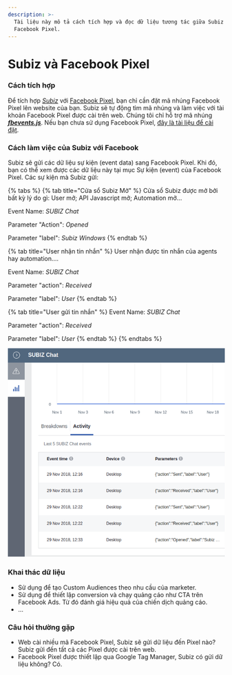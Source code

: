 ```yaml
---
description: >-
  Tài liệu này mô tả cách tích hợp và đọc dữ liệu tương tác giữa Subiz với
  Facebook Pixel.
---
```


# Subiz và Facebook Pixel

### Cách tích hợp

Để tích hợp [_Subiz_](https://subiz.com/vi) với [Facebook Pixel](https://developers.facebook.com/docs/facebook-pixel/), bạn chỉ cần đặt mã nhúng Facebook Pixel lên website của bạn. Subiz sẽ tự động tìm mã nhúng và làm việc với tài khoản Facebook Pixel được cài trên web. Chúng tôi chỉ hỗ trợ mã nhúng [_**fbevents.js**_](https://developers.facebook.com/docs/facebook-pixel/implementation#base-code). Nếu bạn chưa sử dụng Facebook Pixel, [đây là tài liệu để cài đặt](https://developers.facebook.com/docs/facebook-pixel/implementation#installing-the-pixel). 

### Cách làm việc của Subiz với Facebook 

Subiz sẽ gửi các dữ liệu sự kiện \(event data\) sang Facebook Pixel. Khi đó, bạn có thể xem được các dữ liệu này tại mục Sự kiện \(event\) của Facebook Pixel. Các sự kiện mà Subiz gửi:

{% tabs %}
{% tab title="Cửa sổ Subiz Mở" %}
Cửa sổ Subiz được mở bởi bất kỳ lý do gì: User mở; API Javascript mở; Automation mở...

Event Name: _SUBIZ Chat_

Parameter "Action": _Opened_

Parameter "label": _Subiz Windows_
{% endtab %}

{% tab title="User nhận tin nhắn" %}
User nhận được tin nhắn của agents hay automation....

Event Name: _SUBIZ Chat_

Parameter "action": _Received_

Parameter "label": _User_
{% endtab %}

{% tab title="User gửi tin nhắn" %}
Event Name: _SUBIZ Chat_

Parameter "action": _Received_

Parameter "label": _User_
{% endtab %}
{% endtabs %}

![D&#x1EEF; li&#x1EC7;u Subiz s&#x1EBD; c&#xF3; trong Facebook Pixel.](../../.gitbook/assets/screenshot-from-2018-11-29-13-54-52.png)

### Khai thác dữ liệu

* Sử dụng để tạo Custom Audiences theo nhu cầu của marketer. 
* Sử dụng để thiết lập conversion và chạy quảng cáo như CTA trên Facebook Ads. Từ đó đánh giá hiệu quả của chiến dịch quảng cáo. 
* ...

### Câu hỏi thường gặp

* Web cài nhiều mã Facebook Pixel, Subiz sẽ gửi dữ liệu đến Pixel nào? Subiz gửi đến tất cả các Pixel được cài trên web.
* Facebook Pixel được thiết lập qua Google Tag Manager, Subiz có gửi dữ liệu không? Có. 

